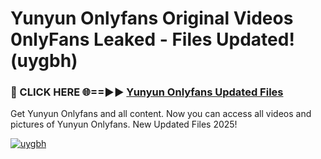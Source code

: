 # Yunyun Onlyfans Original Videos 0nlyFans Leaked - Files Updated! (uygbh)

<h3>🔴 CLICK HERE 🌐==►► <a href="https://tinyurl.com/ehrbuxhb" rel="nofollow">Yunyun Onlyfans Updated Files</a></h3>

Get Yunyun Onlyfans and all content. Now you can access all videos and pictures of Yunyun Onlyfans. New Updated Files 2025!

[![uygbh](https://i.imgur.com/lVYEuWS.gif)](https://tinyurl.com/ehrbuxhb)
